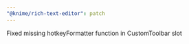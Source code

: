 ```yaml
---
"@knime/rich-text-editor": patch
---
```


Fixed missing hotkeyFormatter function in CustomToolbar slot
